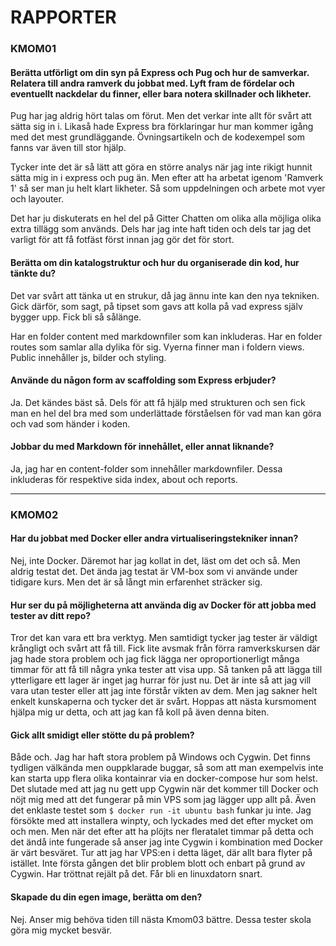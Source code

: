 # RAPPORTER

### KMOM01
#### Berätta utförligt om din syn på Express och Pug och hur de samverkar. Relatera till andra ramverk du jobbat med. Lyft fram de fördelar och eventuellt nackdelar du finner, eller bara notera skillnader och likheter.
Pug har jag aldrig hört talas om förut. Men det verkar inte allt för svårt att sätta sig in i. Likaså hade Express bra förklaringar hur man kommer igång med det mest grundläggande. Övningsartikeln och de kodexempel som fanns var även till stor hjälp.

Tycker inte det är så lätt att göra en större analys när jag inte rikigt hunnit sätta mig in i express och pug än. Men efter att ha arbetat igenom 'Ramverk 1' så ser man ju helt klart likheter. Så som uppdelningen och arbete mot vyer och layouter.

Det har ju diskuterats en hel del på Gitter Chatten om olika alla möjliga olika extra tillägg som används. Dels har jag inte haft tiden och dels tar jag det varligt för att få fotfäst först innan jag gör det för stort.

#### Berätta om din katalogstruktur och hur du organiserade din kod, hur tänkte du?
Det var svårt att tänka ut en strukur, då jag ännu inte kan den nya tekniken. Gick därför, som sagt, på tipset som gavs att kolla på vad express själv bygger upp. Fick bli så sålänge.

Har en folder content med markdownfiler som kan inkluderas. Har en folder routes som samlar alla dylika för sig. Vyerna finner man i foldern views. Public innehåller js, bilder och styling.

#### Använde du någon form av scaffolding som Express erbjuder?
Ja. Det kändes bäst så. Dels för att få hjälp med strukturen och sen fick man en hel del bra med som underlättade förståelsen för vad man kan göra och vad som händer i koden.

#### Jobbar du med Markdown för innehållet, eller annat liknande?
Ja, jag har en content-folder som innehåller markdownfiler. Dessa inkluderas för respektive sida index, about och reports.


---

### KMOM02
#### Har du jobbat med Docker eller andra virtualiseringstekniker innan?
Nej, inte Docker. Däremot har jag kollat in det, läst om det och så. Men aldrig testat det. Det ända jag testat är VM-box som vi använde under tidigare kurs. Men det är så långt min erfarenhet sträcker sig.

#### Hur ser du på möjligheterna att använda dig av Docker för att jobba med tester av ditt repo?
Tror det kan vara ett bra verktyg. Men samtidigt tycker jag tester är väldigt krångligt och svårt att få till. Fick lite avsmak från förra ramverkskursen där jag hade stora problem och jag fick lägga ner oproportionerligt många timmar för att få till några ynka tester att visa upp. Så tanken på att lägga till ytterligare ett lager är inget jag hurrar för just nu. Det är inte så att jag vill vara utan tester eller att jag inte förstår vikten av dem. Men jag sakner helt enkelt kunskaperna och tycker det är svårt. Hoppas att nästa kursmoment hjälpa mig ur detta, och att jag kan få koll på även denna biten.

#### Gick allt smidigt eller stötte du på problem?
Både och. Jag har haft stora problem på Windows och Cygwin. Det finns tydligen välkända men ouppklarade buggar, så som att man exempelvis inte kan starta upp flera olika kontainrar via en docker-compose hur som helst. Det slutade med att jag nu gett upp Cygwin när det kommer till Docker och nöjt mig med att det fungerar på min VPS som jag lägger upp allt på. Även det enklaste testet som `$ docker run -it ubuntu bash` funkar ju inte. Jag försökte med att installera winpty, och lyckades med det efter mycket om och men. Men när det efter att ha plöjts ner fleratalet timmar på detta och det ändå inte fungerade så anser jag inte Cygwin i kombination med Docker är värt besväret. Tur att jag har VPS:en i detta läget, där allt bara flyter på istället. Inte första gången det blir problem blott och enbart på grund av Cygwin. Har tröttnat rejält på det. Får bli en linuxdatorn snart.

#### Skapade du din egen image, berätta om den?
Nej. Anser mig behöva tiden till nästa Kmom03 bättre. Dessa tester skola göra mig mycket besvär.
